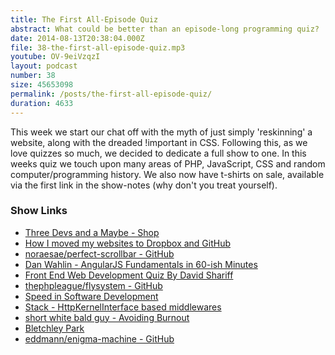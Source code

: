 ```yaml
---
title: The First All-Episode Quiz
abstract: What could be better than an episode-long programming quiz?
date: 2014-08-13T20:38:04.000Z
file: 38-the-first-all-episode-quiz.mp3
youtube: OV-9eiVzqzI
layout: podcast
number: 38
size: 45653098
permalink: /posts/the-first-all-episode-quiz/
duration: 4633
---
```


This week we start our chat off with the myth of just simply 'reskinning' a website, along with the dreaded !important in CSS.
Following this, as we love quizzes so much, we decided to dedicate a full show to one.
In this weeks quiz we touch upon many areas of PHP, JavaScript, CSS and random computer/programming history.
We also now have t-shirts on sale, available via the first link in the show-notes (why don't you treat yourself).

### Show Links

- [Three Devs and a Maybe - Shop](http://shop.threedevsandamaybe.com/)
- [How I moved my websites to Dropbox and GitHub](http://alexcican.com/post/guide-hosting-website-dropbox-github/)
- [noraesae/perfect-scrollbar - GitHub](https://github.com/noraesae/perfect-scrollbar)
- [Dan Wahlin - AngularJS Fundamentals in 60-ish Minutes](http://weblogs.asp.net/dwahlin/video-tutorial-angularjs-fundamentals-in-60-ish-minutes)
- [Front End Web Development Quiz By David Shariff](http://davidshariff.com/quiz/)
- [thephpleague/flysystem - GitHub](https://github.com/thephpleague/flysystem)
- [Speed in Software Development](http://www.targetprocess.com/articles/speed-in-software-development.html)
- [Stack - HttpKernelInterface based middlewares](http://stackphp.com/)
- [short white bald guy - Avoiding Burnout](http://shortwhitebaldguy.com/blog/2014/07/avoiding-burnout)
- [Bletchley Park](http://www.bletchleypark.org.uk/)
- [eddmann/enigma-machine - GitHub](https://github.com/eddmann/enigma-machine)
